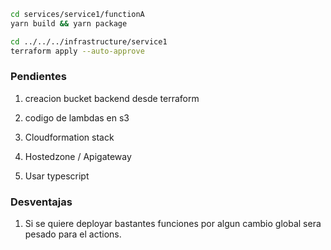 
```bash
cd services/service1/functionA
yarn build && yarn package
```

```bash
cd ../../../infrastructure/service1
terraform apply --auto-approve
```

### Pendientes

1. creacion bucket backend desde terraform

2. codigo de lambdas en s3

3. Cloudformation stack

4. Hostedzone / Apigateway

5. Usar typescript

### Desventajas

1. Si se quiere deployar bastantes funciones por algun cambio global sera pesado para el actions.